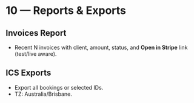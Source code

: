 # 10 — Reports & Exports

## Invoices Report
- Recent N invoices with client, amount, status, and **Open in Stripe** link (test/live aware).

## ICS Exports
- Export all bookings or selected IDs.
- TZ: Australia/Brisbane.
